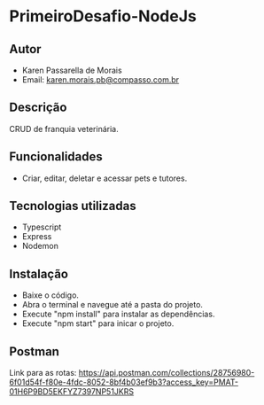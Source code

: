 # PrimeiroDesafio-NodeJs

## Autor
- Karen Passarella de Morais
- Email: karen.morais.pb@compasso.com.br

## Descrição
CRUD de franquia veterinária.

## Funcionalidades
- Criar, editar, deletar e acessar pets e tutores.

## Tecnologias utilizadas
- Typescript
- Express
- Nodemon

## Instalação
- Baixe o código.
- Abra o terminal e navegue até a pasta do projeto.
- Execute "npm install" para instalar as dependências.
- Execute "npm start" para inicar o projeto.

## Postman
Link para as rotas: https://api.postman.com/collections/28756980-6f01d54f-f80e-4fdc-8052-8bf4b03ef9b3?access_key=PMAT-01H6P9BD5EKFYZ7397NP51JKRS
